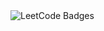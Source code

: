 <img src="https://leetcode-badge-showcase.vercel.app/api?username={Halieeim}" alt="LeetCode Badges"/>